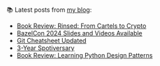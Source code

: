 
📚 Latest posts from <a href="https://blog.kartones.net/">my blog</a>:

<!--START_SECTION:blogposts-->
* [Book Review: Rinsed: From Cartels to Crypto](https:&#x2F;&#x2F;blog.kartones.net&#x2F;post&#x2F;book-review-rinsed-from-cartels-to-crypto&#x2F;)
* [BazelCon 2024 Slides and Videos Available](https:&#x2F;&#x2F;blog.kartones.net&#x2F;post&#x2F;bazelcon-2024-slides-and-videos&#x2F;)
* [Git Cheatsheet Updated](https:&#x2F;&#x2F;blog.kartones.net&#x2F;post&#x2F;git-cheatsheet-updated-20241021&#x2F;)
* [3-Year Spotiversary](https:&#x2F;&#x2F;blog.kartones.net&#x2F;post&#x2F;3-year-spotiversary&#x2F;)
* [Book Review: Learning Python Design Patterns](https:&#x2F;&#x2F;blog.kartones.net&#x2F;post&#x2F;book-review-learning-python-design-patterns&#x2F;)
<!--END_SECTION:blogposts-->

